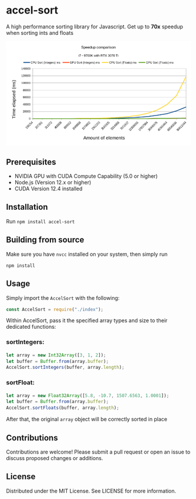 # accel-sort

A high performance sorting library for Javascript. Get up to **70x** speedup when sorting ints and floats

![Speedup Chart](speedup.png)

## Prerequisites

- NVIDIA GPU with CUDA Compute Capability (5.0 or higher)
- Node.js (Version 12.x or higher)
- CUDA Version 12.4 installed

## Installation

Run `npm install accel-sort`

## Building from source

Make sure you have `nvcc` installed on your system, then simply run

```shell
npm install
```

## Usage

Simply import the `AccelSort` with the following:

```javascript
const AccelSort = require("./index");
```

Within AccelSort, pass it the specified array types and size to their dedicated functions:

### sortIntegers:
```javascript
let array = new Int32Array([3, 1, 2]);
let buffer = Buffer.from(array.buffer);
AccelSort.sortIntegers(buffer, array.length);
```

### sortFloat:
```javascript
let array = new Float32Array([5.8, -10.7, 1507.6563, 1.0001]);
let buffer = Buffer.from(array.buffer);
AccelSort.sortFloats(buffer, array.length);
```

After that, the original `array` object will be correctly sorted in place

## Contributions

Contributions are welcome! Please submit a pull request or open an issue to discuss proposed changes or additions.

## License

Distributed under the MIT License. See LICENSE for more information.
